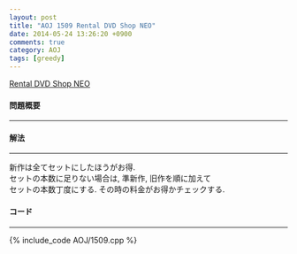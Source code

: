 ```yaml
---
layout: post
title: "AOJ 1509 Rental DVD Shop NEO"
date: 2014-05-24 13:26:20 +0900
comments: true
category: AOJ
tags: [greedy]
---
```


[Rental DVD Shop NEO](http://judge.u-aizu.ac.jp/onlinejudge/description.jsp?id=1509)

#### 問題概要

****

#### 解法

****

新作は全てセットにしたほうがお得.  
セットの本数に足りない場合は, 準新作, 旧作を順に加えて  
セットの本数丁度にする. その時の料金がお得かチェックする.

#### コード

****

{% include_code AOJ/1509.cpp %}
